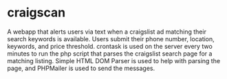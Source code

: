 craigscan
=========

A webapp that alerts users via text when a craigslist ad matching their search keywords is available. Users submit their 
phone number, location, keywords, and price threshold. crontask is used on the server every two minutes to run the php script that parses the craigslist search page for a matching listing. Simple HTML DOM Parser is used to help with parsing the page, and PHPMailer is used to send the messages.
